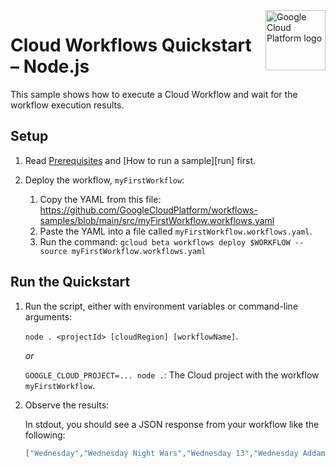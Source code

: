 <img src="https://avatars2.githubusercontent.com/u/2810941?v=3&s=96" alt="Google Cloud Platform logo" title="Google Cloud Platform" align="right" height="96" width="96"/>

# Cloud Workflows Quickstart – Node.js

This sample shows how to execute a Cloud Workflow and wait for the workflow execution results.

## Setup

1. Read [Prerequisites][prereq] and [How to run a sample][run] first.

1. Deploy the workflow, `myFirstWorkflow`:

    1. Copy the YAML from this file: https://github.com/GoogleCloudPlatform/workflows-samples/blob/main/src/myFirstWorkflow.workflows.yaml
    1. Paste the YAML into a file called `myFirstWorkflow.workflows.yaml`.
    1. Run the command: `gcloud beta workflows deploy $WORKFLOW --source myFirstWorkflow.workflows.yaml`

## Run the Quickstart

1. Run the script, either with environment variables or command-line arguments:
  
    `node . <projectId> [cloudRegion] [workflowName]`.
  
    _or_
    
    `GOOGLE_CLOUD_PROJECT=... node .`: The Cloud project with the workflow `myFirstWorkflow`.

1. Observe the results:

    In stdout, you should see a JSON response from your workflow like the following:

    ```json
    ["Wednesday","Wednesday Night Wars","Wednesday 13","Wednesday Addams","Wednesday Campanella","Wednesdayite","Wednesday Martin","Wednesday Campanella discography","Wednesday Night Hockey (American TV program)","Wednesday Morning, 3 A.M."]
    ```

[prereq]: ../README.md#prerequisities